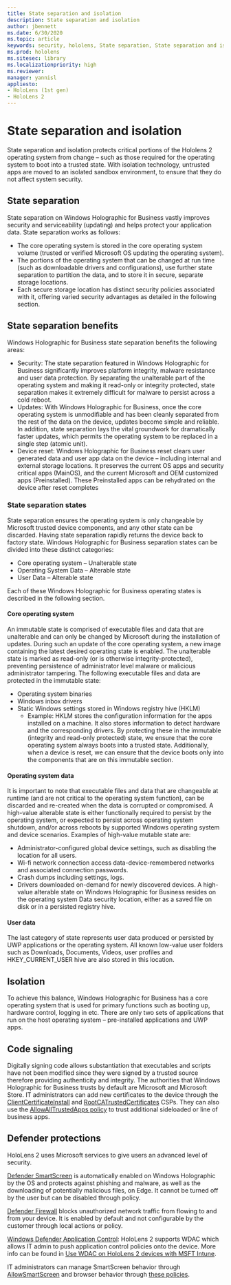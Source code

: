 ```yaml
---
title: State separation and isolation
description: State separation and isolation
author: jbennett
ms.date: 6/30/2020
ms.topic: article
keywords: security, hololens, State separation, State separation and isolation, hololens 2, hololens2 security, security overview, security architecture, architecture, hololens 2 architecture
ms.prod: hololens
ms.sitesec: library
ms.localizationpriority: high
ms.reviewer: 
manager: yannisl
appliesto:
- HoloLens (1st gen)
- HoloLens 2
---
```


# State separation and isolation

State separation and isolation protects critical portions of the Hololens 2 operating system from change – such as those required for the operating system to boot into a trusted state. With isolation technology, untrusted apps are moved to an isolated sandbox environment, to ensure that they do not affect system security.

## State separation

State separation on Windows Holographic for Business vastly improves security and serviceability (updating) and helps protect your application data.  State separation works as follows:
  * The core operating system is stored in the core operating system volume (trusted or verified Microsoft OS updating the operating system).
  * The portions of the operating system that can be changed at run time (such as downloadable drivers and configurations), use further state separation to partition the data, and to store it in secure, separate storage locations.
  * Each secure storage location has distinct security policies associated with it, offering varied security advantages as detailed in the following section.

## State separation benefits

Windows Holographic for Business state separation benefits the following areas:
  * Security: The state separation featured in Windows Holographic for Business significantly improves platform integrity, malware resistance and user data protection. By separating the unalterable part of the operating system and making it read-only or integrity protected, state separation makes it extremely difficult for malware to persist across a cold reboot. 
  * Updates: With Windows Holographic for Business, once the core operating system is unmodifiable and has been cleanly separated from the rest of the data on the device, updates become simple and reliable.  In addition, state separation lays the vital groundwork for dramatically faster updates, which permits the operating system to be replaced in a single step (atomic unit).
  * Device reset: Windows Holographic for Business reset clears user generated data and user app data on the device – including internal and external storage locations. It preserves the current OS apps and security critical apps (MainOS), and the current Microsoft and OEM customized apps (Preinstalled).  These Preinstalled apps can be rehydrated on the device after reset completes

### State separation states

State separation ensures the operating system is only changeable by Microsoft trusted device components, and any other state can be discarded. Having state separation rapidly returns the device back to factory state. Windows Holographic for Business separation states can be divided into these distinct categories:
  * Core operating system – Unalterable state
  * Operating System Data – Alterable state 
  * User Data – Alterable state

Each of these Windows Holographic for Business operating states is described in the following section.

#### Core operating system

An immutable state is comprised of executable files and data that are unalterable and can only be changed by Microsoft during the installation of updates. During such an update of the core operating system, a new image containing the latest desired operating state is enabled.
The unalterable state is marked as read-only (or is otherwise integrity-protected), preventing persistence of administrator level malware or malicious administrator tampering. The following executable files and data are protected in the immutable state:
  * Operating system binaries
  * Windows inbox drivers
  * Static Windows settings stored in Windows registry hive (HKLM)
    * Example: HKLM stores the configuration information for the apps installed on a machine. It also stores information to detect hardware and the corresponding drivers.
By protecting these in the immutable (integrity and read-only protected) state, we ensure that the core operating system always boots into a trusted state. Additionally, when a device is reset, we can ensure that the device boots only into the components that are on this immutable section. 

#### Operating system data 

It is important to note that executable files and data that are changeable at runtime (and are not critical to the operating system function), can be discarded and re-created when the data is corrupted or compromised. 
A high-value alterable state is either functionally required to persist by the operating system, or expected to persist across operating system shutdown, and/or across reboots by supported Windows operating system and device scenarios. Examples of high-value mutable state are:
  * Administrator-configured global device settings, such as disabling the location for all users.
  * Wi-fi network connection access data-device-remembered networks and associated connection passwords.
  * Crash dumps including settings, logs.
  * Drivers downloaded on-demand for newly discovered devices.
A high-value alterable state on Windows Holographic for Business resides on the operating system Data security location, either as a saved file on disk or in a persisted registry hive.

#### User data

The last category of state represents user data produced or persisted by UWP applications or the operating system. All known low-value user folders such as Downloads, Documents, Videos, user profiles and HKEY_CURRENT_USER hive are also stored in this location.

##	Isolation

To achieve this balance, Windows Holographic for Business has a core operating system that is used for primary functions such as booting up, hardware control, logging in etc. There are only two sets of applications that run on the host operating system – pre-installed applications and UWP apps.

## Code signaling

Digitally signing code allows substantiation that executables and scripts have not been modified since they were signed by a trusted source therefore providing authenticity and integrity. The authorities that Windows Holographic for Business trusts by default are Microsoft and Microsoft Store. IT administrators can add new certificates to the device through the [ClientCertificateInstall](https://docs.microsoft.com/windows/client-management/mdm/clientcertificateinstall-csp) and [RootCATrustedCertificates](https://docs.microsoft.com/windows/client-management/mdm/rootcacertificates-csp) CSPs. They can also use the [AllowAllTrustedApps policy](https://docs.microsoft.com/windows/client-management/mdm/policy-csp-applicationmanagement#applicationmanagement-allowalltrustedapps) to trust additional sideloaded or line of business apps. 

## Defender protections

HoloLens 2 uses Microsoft services to give users an advanced level of security. 

[Defender SmartScreen](https://docs.microsoft.com/windows/security/threat-protection/microsoft-defender-smartscreen/microsoft-defender-smartscreen-overview) is automatically enabled on Windows Holographic by the OS and protects against phishing and malware, as well as the downloading of potentially malicious files, on Edge. It cannot be turned off by the user but can be disabled through policy.

[Defender Firewall](https://docs.microsoft.com/windows/security/threat-protection/windows-firewall/windows-firewall-with-advanced-security) blocks unauthorized network traffic from flowing to and from your device. It is enabled by default and not configurable by the customer through local actions or policy. 

[Windows Defender Application Control](https://docs.microsoft.com/windows/security/threat-protection/windows-defender-application-control/wdac-and-applocker-overview):  HoloLens 2 supports WDAC which allows IT admin to push application control policies onto the device. More info can be found in [Use WDAC on HoloLens 2 devices with MSFT Intune](https://docs.microsoft.com/mem/intune/configuration/custom-profile-hololens). 

IT administrators can manage SmartScreen behavior through [AllowSmartScreen](https://docs.microsoft.com/windows/client-management/mdm/policy-csp-browser#browser-allowsmartscreen) and browser behavior through [these policies](https://docs.microsoft.com/windows/client-management/mdm/policy-csps-supported-by-hololens2). 


